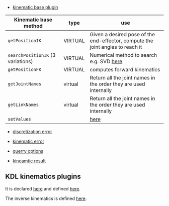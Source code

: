 
- [kinematic base plugin](https://github.com/ros-planning/moveit/blob/f2cc2348de83557a5704cc0f8670413f37a7855d/moveit_core/kinematics_base/include/moveit/kinematics_base/kinematics_base.h#L146)

| Kinematic base method | type | use |
| --------------------  | ---- | --- |
| `getPositionIK`       | VIRTUAL | Given a desired pose of the end-effector, compute the joint angles to reach it |
| `searchPositionIK` (3 variations)   | VIRTUAL | Numerical method to search e.g. SVD  [here](https://github.com/ros-planning/moveit/blob/f2cc2348de83557a5704cc0f8670413f37a7855d/moveit_core/kinematics_base/include/moveit/kinematics_base/kinematics_base.h#L211)|
| `getPositionFK` | VIRTUAL | computes forward kinematics |
| `getJointNames` | virtual | Return all the joint names in the order they are used internally |
| `getLinkNames`  | virtual | Return all the joint names in the order they are used internally |
| `setValues`     |         | [here](https://github.com/ros-planning/moveit/blob/f2cc2348de83557a5704cc0f8670413f37a7855d/moveit_core/kinematics_base/src/kinematics_base.cpp#L70)  <br/>|



- [discretization error](https://github.com/ros-planning/moveit/blob/f2cc2348de83557a5704cc0f8670413f37a7855d/moveit_core/kinematics_base/include/moveit/kinematics_base/kinematics_base.h#L69)

- [kinematic error](https://github.com/ros-planning/moveit/blob/f2cc2348de83557a5704cc0f8670413f37a7855d/moveit_core/kinematics_base/include/moveit/kinematics_base/kinematics_base.h#L87)  

- [querry options](https://github.com/ros-planning/moveit/blob/f2cc2348de83557a5704cc0f8670413f37a7855d/moveit_core/kinematics_base/include/moveit/kinematics_base/kinematics_base.h#L109)

- [kineamtic result](https://github.com/ros-planning/moveit/blob/f2cc2348de83557a5704cc0f8670413f37a7855d/moveit_core/kinematics_base/include/moveit/kinematics_base/kinematics_base.h#L133)


## KDL kinematics plugins
It is declared [here](https://github.com/ros-planning/moveit/blob/f2cc2348de83557a5704cc0f8670413f37a7855d/moveit_kinematics/kdl_kinematics_plugin/include/moveit/kdl_kinematics_plugin/kdl_kinematics_plugin.h#L72) and defined [here](https://github.com/ros-planning/moveit/blob/noetic-devel/moveit_kinematics/kdl_kinematics_plugin/src/kdl_kinematics_plugin.cpp).

The inverse kinematics is defined [here](https://github.com/ros-planning/moveit/blob/f2cc2348de83557a5704cc0f8670413f37a7855d/moveit_kinematics/kdl_kinematics_plugin/src/kdl_kinematics_plugin.cpp#L316).
